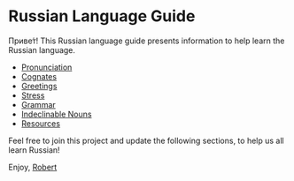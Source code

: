 # Russian Language Guide

Приве́т! This Russian language guide presents information to help learn the Russian language.

* [Pronunciation](https://github.com/robertjliguori/Russian_Language_Guide/blob/master/sections/pronunciation.md)
* [Cognates](https://github.com/robertjliguori/Russian_Language_Guide/blob/master/sections/cognates.md)
* [Greetings](https://github.com/robertjliguori/Russian_Language_Guide/blob/master/sections/greetings.md)
* [Stress](https://github.com/robertjliguori/Russian_Language_Guide/blob/master/sections/stress.md)
* [Grammar](https://github.com/robertjliguori/Russian_Language_Guide/blob/master/sections/grammar.md)
* [Indeclinable Nouns](https://github.com/robertjliguori/Russian_Language_Guide/blob/master/sections/indeclinable.md)
* [Resources](https://github.com/robertjliguori/Russian_Language_Guide/blob/master/sections/resources.md)

Feel free to join this project and update the following sections, to help us all learn Russian!

Enjoy,
[Robert](https://www.duolingo.com/Robert424744)
 
